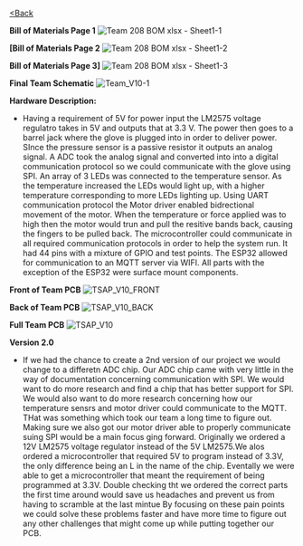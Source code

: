 [<Back](https://team-208-github-io.github.io/egr314-team208.github.io/)

**Bill of Materials Page 1**
![Team 208 BOM xlsx - Sheet1-1](https://user-images.githubusercontent.com/93965371/235584370-83d68871-24fd-43c6-bfcd-4d8cadc4a723.png)

**[Bill of Materials Page 2**
![Team 208 BOM xlsx - Sheet1-2](https://user-images.githubusercontent.com/93965371/235584490-64481f6c-d4e1-4fa9-9736-7c677d43359b.png)

**Bill of Materials Page 3]**
![Team 208 BOM xlsx - Sheet1-3](https://user-images.githubusercontent.com/93965371/235584532-2e7f0bda-51b2-472a-a73c-ed9b5c4287fe.png)

**Final Team Schematic**
![Team_V10-1](https://user-images.githubusercontent.com/93965371/235608571-b3fe81eb-43c1-4a5c-95eb-5cb1411b4ad4.png)

**Hardware Description:**
* Having a requirement of 5V for power input the LM2575 voltage regulatro takes in 5V and outputs that at 3.3 V. The power then goes to a barrel jack where the glove is plugged into in order to deliver power. SInce the pressure sensor is a passive resistor it outputs an analog signal. A ADC took the analog signal and converted into into a digital communication protocol so we could communicate with the glove using SPI. An array of 3 LEDs was connected to the temperature sensor. As the temperature increased the LEDs would light up, with a higher temperature corresponding to more LEDs lighting up. Using UART communication protocol the Motor driver enabled bidrectional movement of the motor. When the temperature or force applied was to high then the motor would trun and pull the resitive bands back, causing the fingers to be pulled back. The microcontroller could communicate in all required communication protocols in order to help the system run.  It had 44 pins with a mixture of GPIO and test points. The ESP32 allowed for communication to an MQTT server via WIFI. All parts with the exception of the ESP32 were surface mount components. 

**Front of Team PCB**
![TSAP_V10_FRONT](https://user-images.githubusercontent.com/93965371/235584936-033eb9b9-9dda-40e4-a097-e38e64e9803d.png)

**Back of Team PCB**
![TSAP_V10_BACK](https://user-images.githubusercontent.com/93965371/235585057-340d5f08-fe59-4ed1-bea1-9b4dc06f512c.png)

**Full Team PCB**
![TSAP_V10](https://user-images.githubusercontent.com/93965371/235585417-8f05e2a2-1f07-4390-abd6-e963129dcafd.png)


**Version 2.0**

* If we had the chance to create a 2nd version of our project we would change to a differetn ADC chip. Our ADC chip came with very little in the way of documentation concerning communication with SPI. We would want to do more research and find a chip that has better support for SPI. We would also want to do more research concerning how our temperature sensrs and motor driver could communicate to the MQTT. THat was something which took our team a long time to figure out. Making sure we also got our motor driver able to properly communicate suing SPI would be a main focus ging forward. Originally we ordered a 12V LM2575 voltage regulator instead of the 5V LM2575.We alos ordered a microcontroller that required 5V to program instead of 3.3V, the only difference being an L in the name of the chip. Eventally we were able to get a microcontroller that meant the requirement of being programmed at 3.3V. Double checking tht we ordered the correct parts the first time around would save us headaches and prevent us from having to scramble at the last mintue  By focusing on these pain points we could solve these problems faster and have more time to figure out any other challenges that might come up while putting together our PCB. 


